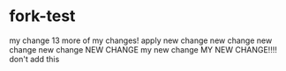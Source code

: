 # fork-test

my change
13 more of my changes!
apply new change
new change
new change
new change
NEW CHANGE
my new change
MY NEW CHANGE!!!!
don't add this
